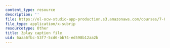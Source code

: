 ```yaml
---
content_type: resource
description: ''
file: https://ol-ocw-studio-app-production.s3.amazonaws.com/courses/7-01sc-fundamentals-of-biology-fall-2011/6aaa6fbc53f75cd6bb74ed598b12aa2b_3edzxv_mYZk.vtt
file_type: application/x-subrip
resourcetype: Other
title: 3play caption file
uid: 6aaa6fbc-53f7-5cd6-bb74-ed598b12aa2b
---
```

